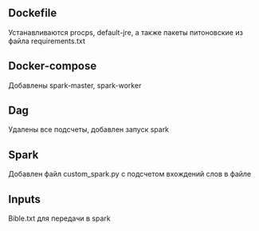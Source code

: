 ## Dockefile
Устанавливаются procps, default-jre, а также пакеты питоновские из файла requirements.txt 
## Docker-compose
Добавлены spark-master, spark-worker
## Dag
Удалены все подсчеты, добавлен запуск spark
## Spark
Добавлен файл custom_spark.py с подсчетом вхождений слов в файле
## Inputs
Bible.txt для передачи в spark
